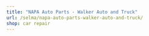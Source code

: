 ```yaml
---
title: "NAPA Auto Parts - Walker Auto and Truck"
url: /selma/napa-auto-parts-walker-auto-and-truck/
shop: car repair
---
```

